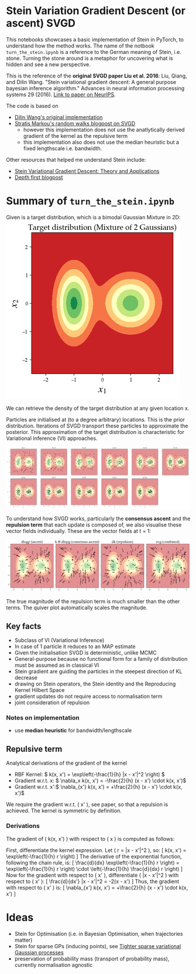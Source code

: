 # Stein Variation Gradient Descent (or ascent) SVGD

This notebooks showcases a basic implementation of Stein in PyTorch, to understand how the method works. The name of the notbook `turn_the_stein.ipynb` is a reference to the German meaning of Stein, i.e. stone. Turning the stone around is a metaphor for uncovering what is hidden and see a new perspective.

This is the reference of the **original SVGD paper Liu et al. 2016**:
Liu, Qiang, and Dilin Wang. "Stein variational gradient descent: A general purpose bayesian inference algorithm." Advances in neural information processing systems 29 (2016). [Link to paper on NeurIPS](https://proceedings.neurips.cc/paper_files/paper/2016/file/b3ba8f1bee1238a2f37603d90b58898d-Paper.pdf).

The code is based on 
- [Dilin Wang's original implementation](https://github.com/dilinwang820/Stein-Variational-Gradient-Descent/blob/master/python/svgd.py)
- [Stratis Markou's random walks blogpost on SVGD](https://github.com/stratisMarkou/random-walks/blob/master/random-walks/book/papers/svgd/svgd.ipynb)
    - however this implementation does not use the anatlytically derived gradient of the kernel as the repulsive term
    - this implementation also does not use the median heuristic but a fixed lengthscale i.e. bandwidth. 

Other resources that helped me understand Stein include:
- [Stein Variational Gradient Descent: Theory and
Applications](https://www.cs.utexas.edu/~lqiang/PDF/svgd_aabi2016.pdf)
- [Depth first blogpost](https://www.depthfirstlearning.com/2020/SVGD)

# Summary of `turn_the_stein.ipynb`

Given is a target distribution, which is a bimodal Gaussian Mixture in 2D:
![target distribution](img/target_distribution.png)

We can retrieve the density of the target distribution at any given location x.

Particles are initialised at (to a degree arbitrary) locations. This is the prior distribution. Iterations of SVGD transport these particles to approximate the posterior. This approximation of the target distribution is characteristic for Variational Inference (VI) approaches.

![evolution](img/updates_over_100_it.png)

To understand how SVGD works, particularly the **consensus ascent** and the **repulsion term** that each update is composed of, we also visualise these vector fields individually. These are the vector fields at t = 1:

![components](img/svg_components.png)

The true magnitude of the repulsion term is much smaller than the other terms. The quiver plot automatically scales the magnitude. 

## Key facts
- Subclass of VI (Variational Inference)
- In case of 1 particle it reduces to an MAP estimate
- Given the initialisation SVGD is deterministic, unlike MCMC
- General-purpose because no functional form for a family of distribution must be assumed as in classical VI
- Stein gradient are guiding the particles in the steepest direction of KL decrease
- drawing on Stein operators, the Stein identity and the Reproducing Kernel Hilbert Space
- gradient updates do not require access to normalisation term
- joint consideration of repulsion

### Notes on implementation

- use **median heuristic** for bandwidth/lengthscale

## Repulsive term

Analytical derivations of the gradient of the kernel

- RBF Kernel: $ k(x, x') = \exp\left(-\frac{1}{h} \|x - x'\|^2 \right) $
- Gradient w.r.t. x: $ \nabla_x k(x, x') = -\frac{2}{h} (x - x') \cdot k(x, x')$
- Gradient w.r.t. x':$ \nabla_{x'} k(x, x') = +\frac{2}{h} (x - x') \cdot k(x, x')$

We require the gradient w.r.t. \( x' \), see paper, so that a repulsion is achieved. The kernel is symmetric by definition. 

### Derivations
The gradient of \( k(x, x') \) with respect to \( x \) is computed as follows:

First, differentiate the kernel expression. Let \( r = \|x - x'\|^2 \), so:
\[
k(x, x') = \exp\left(-\frac{1}{h} r \right)
\]
The derivative of the exponential function, following the chain rule, is:
\[
\frac{d}{dx} \exp\left(-\frac{1}{h} r \right) = \exp\left(-\frac{1}{h} r \right) \cdot \left(-\frac{1}{h} \frac{d}{dx} r \right)
\]
Now for the gradient with respect to \( x' \), differentiate \( \|x - x'\|^2 \) with respect to \( x' \):
\[
\frac{d}{dx'} \|x - x'\|^2 = -2(x - x')
\]
Thus, the gradient with respect to \( x' \) is:
\[
\nabla_{x'} k(x, x') = +\frac{2}{h} (x - x') \cdot k(x, x')
\]

# Ideas

- Stein for Optimisation (i.e. in Bayesian Optimisation, when trajectories matter)
- Stein for sparse GPs (inducing points), see [Tighter sparse variational Gaussian processes
](https://arxiv.org/abs/2502.04750)
- preservation of probability mass (transport of probability mass), currently normalisation agnostic
